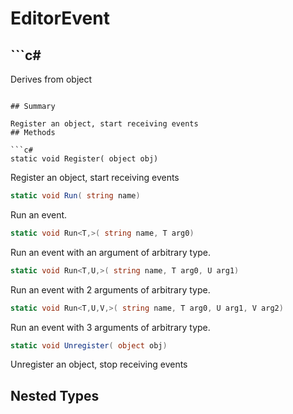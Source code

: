 # EditorEvent

## ```c#
Derives from object
```

## Summary

Register an object, start receiving events
## Methods

```c#
static void Register( object obj) 
```
Register an object, start receiving events
```c#
static void Run( string name) 
```
Run an event.
```c#
static void Run<T,>( string name, T arg0) 
```
Run an event with an argument of arbitrary type.
```c#
static void Run<T,U,>( string name, T arg0, U arg1) 
```
Run an event with 2 arguments of arbitrary type.
```c#
static void Run<T,U,V,>( string name, T arg0, U arg1, V arg2) 
```
Run an event with 3 arguments of arbitrary type.
```c#
static void Unregister( object obj) 
```
Unregister an object, stop receiving events
## Nested Types

